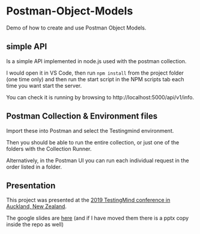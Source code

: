 # Postman-Object-Models
Demo of how to create and use Postman Object Models. 

## simple API
Is a simple API implemented in node.js used with the postman collection. 

I would open it in VS Code, then run ```npm install``` from the project folder (one time only) and then run the start script in the NPM scripts tab each time you want start the server. 

You can check it is running by browsing to http://localhost:5000/api/v1/info. 

## Postman Collection & Environment files
Import these into Postman and select the Testingmind environment. 

Then you should be able to run the entire collection, or just one of the folders with the Collection Runner. 

Alternatively, in the Postman UI you can run each individual request in the order listed in a folder. 

## Presentation
This project was presented at the [2019 TestingMind conference in Auckland, New Zealand](https://www.testingmind.com/event/test-automation-and-digital-qa-summit-auckland-2019/). 

The google slides are [here](https://docs.google.com/presentation/d/1eMp6mbTgxW6nW4Q1QRQpX9aWXKN-vEcpcPSoLHtH_iA/edit?usp=sharing)
(and if I have moved them there is a pptx copy inside the repo as well) 
